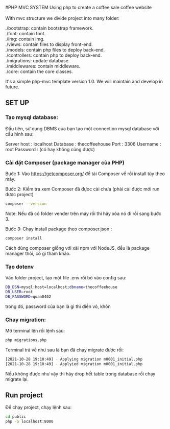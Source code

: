 #PHP MVC SYSTEM
Using php to create a coffee sale coffee website <br /> <br />
With mvc structure we divide project into many folder: <br />

./bootstrap: contain bootstrap framework. <br />
./font: contain font. <br />
./img: contain img. <br />
./views: contain files to display front-end. <br />
./models: contain php files to deploy back-end. <br />
./controllers: contain php to deploy back-end. <br />
./migrations: update database. <br />
./middlewares: contain middleware. <br />
./core: contain the core classes. <br />

It's a simple php-mvc template version 1.0. We will maintain and develop in future.

## SET UP

### Tạo mysql database:

Đầu tiên, sử dụng DBMS của bạn tạo một connection mysql database với cấu hình sau:

Server host : localhost
Database : thecoffeehouse
Port : 3306
Username : root
Password : (có hay không cũng được)

### Cài đặt Composer (package manager của PHP)

Bước 1: Vào https://getcomposer.org/ để tải Composer về rồi install tùy theo máy.

Bước 2: Kiểm tra xem Composer đã đựoc cài chưa (phải cài được mới run được project)

```bash
composer --version
```

Note: Nếu đã có folder vender trên máy rồi thì hãy xóa nó đi rồi sang bước 3.

Bước 3: Chạy install package theo composer.json :

```bash
composer install
```

Cách dùng composer giống với xài npm với NodeJS, đều là package manager thôi, có gì tham khảo.

### Tạo dotenv

Vào folder project, tạo một file .env rồi bỏ vào config sau:

```bash
DB_DSN=mysql:host=localhost;dbname=thecoffeehouse
DB_USER=root
DB_PASSWORD=quan0402
```

trong đó, password của bạn là gì thì điền vô, khôn

### Chay migration:

Mở terminal lên rồi lệnh sau:

```bash
php migrations.php
```

Terminal trả về như sau là bạn đã chạy migrate được rồi:

```bash
[2021-10-28 19:10:49] - Applying migration m0001_initial.php
[2021-10-28 19:10:49] - Applyied migration m0001_initial.php
```

Nếu không được như vậy thì hãy drop hết table trong database rồi chạy migrate lại.

## Run project

Để chạy project, chạy lệnh sau:

```bash
cd public
php -S localhost:8000
```
